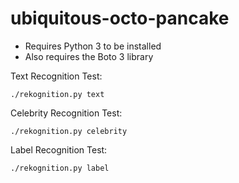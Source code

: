 # ubiquitous-octo-pancake

* Requires Python 3 to be installed
* Also requires the Boto 3 library

Text Recognition Test:
```
./rekognition.py text
```

Celebrity Recognition Test:
```
./rekognition.py celebrity
```

Label Recognition Test:
```
./rekognition.py label
```
